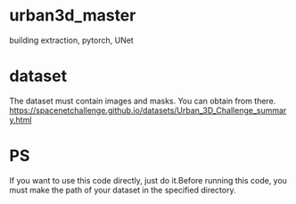 # urban3d_master
building extraction, pytorch, UNet
# dataset
The dataset must contain images and masks. You can obtain from there.
https://spacenetchallenge.github.io/datasets/Urban_3D_Challenge_summary.html
# PS
If you want to use this code directly, just do it.Before running this code, you must make the path of your dataset in the specified directory.
